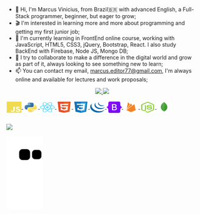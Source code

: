 - 👋 Hi, I'm Marcus Vinicius, from Brazil🇧🇷 with advanced English, a Full-Stack programmer, beginner, but eager to grow;
- 🎬 I'm interested in learning more and more about programming and getting my first junior job;
- 🌱 I'm currently learning in FrontEnd online course, working with JavaScript, HTML5, CSS3, jQuery, Bootstrap, React. I also study BackEnd with Firebase, Node JS, Mongo DB;
- 💞️ I try to collaborate to make a difference in the digital world and grow as part of it, always looking to see something new to learn;
- 📫 You can contact my email, marcus.editor77@gmail.com, I'm always online and available for lectures and work proposals;

<div align="center">
  <a href="https://github.com/maarcusvinicius">
  <img height="120em" src="https://github-readme-stats.vercel.app/api?username=maarcusvinicius&show_icons=true&theme=github_dark&include_all_commits=true&count_private=true"/>
  <img height="120em" src="https://github-readme-stats.vercel.app/api/top-langs/?username=maarcusvinicius&layout=compact&langs_count=7&theme=github_dark"/>
</div>
  
<div style="display: inline_block"><br>
  <img align="center" alt="Marcu-Js" height="30" width="40" src="https://raw.githubusercontent.com/devicons/devicon/master/icons/javascript/javascript-plain.svg">
  <img align="center" alt="Marcu-Python" height="30" width="40" src="https://raw.githubusercontent.com/devicons/devicon/master/icons/python/python-original.svg">
  <img align="center" alt="Marcu-React" height="30" width="40" src="https://raw.githubusercontent.com/devicons/devicon/master/icons/react/react-original.svg">
  <img align="center" alt="Marcu-HTML" height="30" width="40" src="https://raw.githubusercontent.com/devicons/devicon/master/icons/html5/html5-original.svg">
  <img align="center" alt="Marcu-CSS" height="30" width="40" src="https://raw.githubusercontent.com/devicons/devicon/master/icons/css3/css3-original.svg">
  <img align="center" alt="Marcu-JQ" height="30" width="40" src="https://github.com/devicons/devicon/blob/master/icons/jquery/jquery-original.svg">
  <img align="center" alt="Marcu-BOO" height="30" width="40" src="https://github.com/devicons/devicon/blob/master/icons/bootstrap/bootstrap-original.svg">
  <img align="center" alt="Marcu-Fire" height="30" width="40" src="https://github.com/devicons/devicon/blob/master/icons/firebase/firebase-plain.svg">
  <img align="center" alt="Marcu-Node" height="30" width="40" src="https://github.com/devicons/devicon/blob/master/icons/nodejs/nodejs-plain.svg">
  <img align="center" alt="Marcu-Mongo" height="30" width="40" src="https://github.com/devicons/devicon/blob/master/icons/mongodb/mongodb-original.svg">
</div>
  
## 
  
<div>  
  <a href = "mailto:marcus.editor77@gmail.com"><img src="https://img.shields.io/badge/-Gmail-%23333?style=for-the-badge&logo=gmail&logoColor=white" target="_blank"></a>
</div>
  
  ![Snake animation](https://github.com/maarcusvinicius/maarcusvinicius/blob/output/github-contribution-grid-snake.svg)
  
  
  
